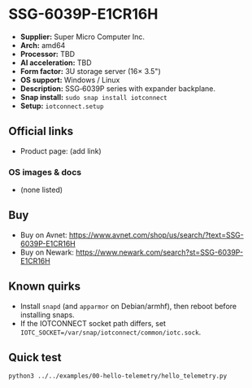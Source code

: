 # SSG-6039P-E1CR16H

- **Supplier:** Super Micro Computer  Inc.
- **Arch:** amd64
- **Processor:** TBD
- **AI acceleration:** TBD
- **Form factor:** 3U storage server (16× 3.5")
- **OS support:** Windows / Linux
- **Description:** SSG‑6039P series with expander backplane.
- **Snap install:** `sudo snap install iotconnect`
- **Setup:** `iotconnect.setup`

## Official links
- Product page: (add link)

### OS images & docs
- (none listed)

## Buy
- Buy on Avnet: https://www.avnet.com/shop/us/search/?text=SSG-6039P-E1CR16H
- Buy on Newark: https://www.newark.com/search?st=SSG-6039P-E1CR16H

## Known quirks
- Install `snapd` (and `apparmor` on Debian/armhf), then reboot before installing snaps.
- If the IOTCONNECT socket path differs, set `IOTC_SOCKET=/var/snap/iotconnect/common/iotc.sock`.

## Quick test
```bash
python3 ../../examples/00-hello-telemetry/hello_telemetry.py
```
